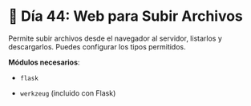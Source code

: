 # 📘 Día 44: Web para Subir Archivos

Permite subir archivos desde el navegador al servidor, listarlos y descargarlos. Puedes configurar los tipos permitidos.

**Módulos necesarios**:

- `flask`

- `werkzeug` (incluido con Flask)